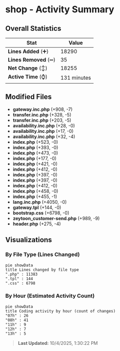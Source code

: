 # shop - Activity Summary 

## Overall Statistics

| Stat                   | Value                                                             |
| ---------------------- | ----------------------------------------------------------------- |
| **Lines Added** (➕)   | 18290                                          |
| **Lines Removed** (➖) | 35                                        |
| **Net Change** (↕)    | 18255                |
| **Active Time** (⌚)   | 131 minutes |


## Modified Files
- **gateway.inc.php** (+908, -7)
- **transfer.inc.php** (+328, -5)
- **transfer.inc.php** (+203, -5)
- **availability.inc.php** (+28, -0)
- **availability.inc.php** (+17, -0)
- **availability.inc.php** (+32, -4)
- **index.php** (+523, -0)
- **index.php** (+393, -0)
- **index.php** (+473, -0)
- **index.php** (+177, -0)
- **index.php** (+421, -0)
- **index.php** (+412, -0)
- **index.php** (+397, -0)
- **index.php** (+397, -0)
- **index.php** (+412, -0)
- **index.php** (+458, -0)
- **index.php** (+455, -1)
- **lang.inc.php** (+4050, -0)
- **gateway.tpl** (+144, -0)
- **bootstrap.css** (+6798, -0)
- **zeytoon_customer-send.php** (+989, -9)
- **header.php** (+275, -4)

## Visualizations

### By File Type (Lines Changed)

```mermaid
pie showData
title Lines changed by file type
".php" : 11383
".tpl" : 144
".css" : 6798
```

### By Hour (Estimated Activity Count)

```mermaid
pie showData
title Coding activity by hour (count of changes)
"07h" : 26
"08h" : 41
"11h" : 9
"12h" : 7
"13h" : 5
```


> **Last Updated:** 10/4/2025, 1:30:22 PM
